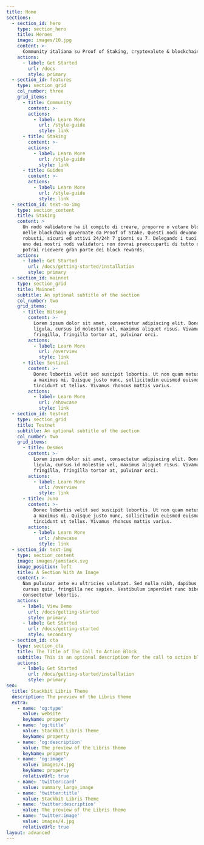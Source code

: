 ```yaml
---
title: Home
sections:
  - section_id: hero
    type: section_hero
    title: Heroes
    image: images/10.jpg
    content: >-
      Community italiana su Proof of Staking, cryptovalute & blockchain!
    actions:
      - label: Get Started
        url: /docs
        style: primary
  - section_id: features
    type: section_grid
    col_number: three
    grid_items:
      - title: Community
        content: >-
        actions:
          - label: Learn More
            url: /style-guide
            style: link
      - title: Staking
        content: >-
        actions:
          - label: Learn More
            url: /style-guide
            style: link
      - title: Guides
        content: >-
        actions:
          - label: Learn More
            url: /style-guide
            style: link
  - section_id: text-no-img
    type: section_content
    title: Staking
    content: >
      Un nodo validatore ha il compito di creare, proporre o votare blocchi
      nelle blockchain governate da Proof of Stake. Questi nodi devono essere
      robusti, sicuri ed attivi 24/24h 7 giorni su 7. Delegando i tuoi token ad
      uno dei nostri nodi validatori non dovrai preoccuparti di tutto questo, e
      potrai ricevere gran parte dei block rewards.
    actions:
      - label: Get Started
        url: /docs/getting-started/installation
        style: primary
  - section_id: mainnet
    type: section_grid
    title: Mainnet
    subtitle: An optional subtitle of the section
    col_number: two
    grid_items:
      - title: Bitsong
        content: >-
          Lorem ipsum dolor sit amet, consectetur adipiscing elit. Donec nisl
          ligula, cursus id molestie vel, maximus aliquet risus. Vivamus in nibh
          fringilla, fringilla tortor at, pulvinar orci.
        actions:
          - label: Learn More
            url: /overview
            style: link
      - title: Sentinel
        content: >-
          Donec lobortis velit sed suscipit lobortis. Ut non quam metus. Nullam
          a maximus mi. Quisque justo nunc, sollicitudin euismod euismod at,
          tincidunt ut tellus. Vivamus rhoncus mattis varius.
        actions:
          - label: Learn More
            url: /showcase
            style: link
  - section_id: testnet
    type: section_grid
    title: Testnet
    subtitle: An optional subtitle of the section
    col_number: two
    grid_items:
      - title: Desmos
        content: >-
          Lorem ipsum dolor sit amet, consectetur adipiscing elit. Donec nisl
          ligula, cursus id molestie vel, maximus aliquet risus. Vivamus in nibh
          fringilla, fringilla tortor at, pulvinar orci.
        actions:
          - label: Learn More
            url: /overview
            style: link
      - title: Juno
        content: >-
          Donec lobortis velit sed suscipit lobortis. Ut non quam metus. Nullam
          a maximus mi. Quisque justo nunc, sollicitudin euismod euismod at,
          tincidunt ut tellus. Vivamus rhoncus mattis varius.
        actions:
          - label: Learn More
            url: /showcase
            style: link
  - section_id: text-img
    type: section_content
    image: images/jamstack.svg
    image_position: left
    title: A Section With An Image
    content: >-
      Nam pulvinar ante eu ultricies volutpat. Sed nulla nibh, dapibus sit amet
      cursus quis, fringilla nec sapien. Vestibulum imperdiet nunc bibendum
      consectetur lobortis.
    actions:
      - label: View Demo
        url: /docs/getting-started
        style: primary
      - label: Get Started
        url: /docs/getting-started
        style: secondary
  - section_id: cta
    type: section_cta
    title: The Title of The Call to Action Block
    subtitle: This is an optional description for the call to action block.
    actions:
      - label: Get Started
        url: /docs/getting-started/installation
        style: primary
seo:
  title: Stackbit Libris Theme
  description: The preview of the Libris theme
  extra:
    - name: 'og:type'
      value: website
      keyName: property
    - name: 'og:title'
      value: Stackbit Libris Theme
      keyName: property
    - name: 'og:description'
      value: The preview of the Libris theme
      keyName: property
    - name: 'og:image'
      value: images/4.jpg
      keyName: property
      relativeUrl: true
    - name: 'twitter:card'
      value: summary_large_image
    - name: 'twitter:title'
      value: Stackbit Libris Theme
    - name: 'twitter:description'
      value: The preview of the Libris theme
    - name: 'twitter:image'
      value: images/4.jpg
      relativeUrl: true
layout: advanced
---
```

